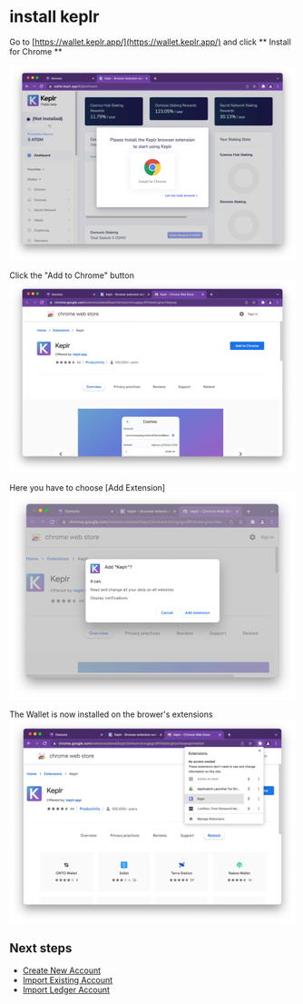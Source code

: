 # install keplr

Go to [https://wallet.keplr.app/](https://wallet.keplr.app/) and click ** Install for Chrome **

![](../assets/install-keplr-1.png)

Click the "Add to Chrome" button
![](../assets/install-keplr-2.png)

Here you have to choose [Add Extension]
![](../assets/install-keplr-3.png)

The Wallet is now installed on the brower's extensions
![](../assets/install-keplr-4.png)

## Next steps

- [Create New Account](create-keplr-wallet)
- [Import Existing Account](import-account)
- [Import Ledger Account](import-ledger-account)
